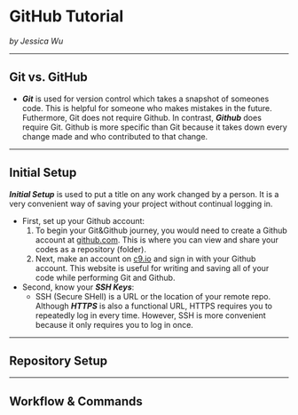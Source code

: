 # GitHub Tutorial

_by Jessica Wu_

---
## Git vs. GitHub
* _**Git**_ is used for version control which takes a snapshot of someones code. 
This is helpful for someone who makes mistakes in the future. 
Futhermore, Git does not require Github. 
In contrast, _**Github**_ does require Git. Github is more specific than Git because it takes 
down every change made and who contributed to that change. 

---
## Initial Setup
_**Initial Setup**_ is used to put a title on any work changed by a person. It is a very convenient
way of saving your project without continual logging in.  

* First, set up your Github account:
    1. To begin your Git&Github journey, you would need to create a Github account at [github.com](github.com). 
    This is where you can view and share your codes as a repository (folder).  
    2. Next, make an account on [c9.io](c9.io) and sign in with your Github account. This website is useful 
    for writing and saving all of your code while performing Git and Github. 
* Second, know your _**SSH Keys**_:
    * SSH (Secure SHell) is a URL or the location of your remote repo. Although _**HTTPS**_ is also a functional URL, HTTPS requires
     you to repeatedly log in every time. However, SSH is more convenient because it only requires 
     you to log in once.


---
## Repository Setup



---
## Workflow & Commands